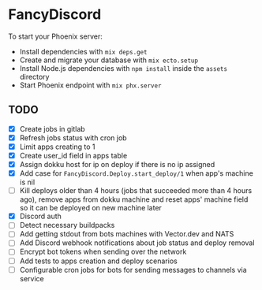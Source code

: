 # FancyDiscord

To start your Phoenix server:

  * Install dependencies with `mix deps.get`
  * Create and migrate your database with `mix ecto.setup`
  * Install Node.js dependencies with `npm install` inside the `assets` directory
  * Start Phoenix endpoint with `mix phx.server`

## TODO
- [x] Create jobs in gitlab
- [x] Refresh jobs status with cron job
- [x] Limit apps creating to 1
- [x] Create user_id field in apps table
- [x] Assign dokku host for ip on deploy if there is no ip assigned
- [x] Add case for `FancyDiscord.Deploy.start_deploy/1` when app's machine is nil
- [ ] Kill deploys older than 4 hours (jobs that succeeded more than 4 hours ago), remove apps from dokku machine and reset apps' machine field so it can be deployed on new machine later
- [x] Discord auth
- [ ] Detect necessary buildpacks
- [ ] Add getting stdout from bots machines with Vector.dev and NATS
- [ ] Add Discord webhook notifications about job status and deploy removal
- [ ] Encrypt bot tokens when sending over the network
- [ ] Add tests to apps creation and deploy scenarios
- [ ] Configurable cron jobs for bots for sending messages to channels via service
